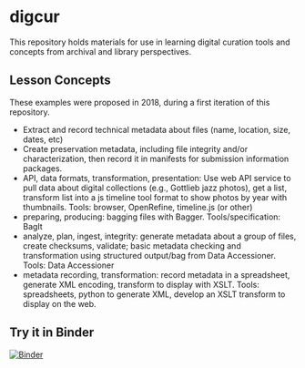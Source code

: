 # digcur

This repository holds materials for use in learning digital curation tools and concepts from archival and library perspectives.

## Lesson Concepts

These examples were proposed in 2018, during a first iteration of this repository.

* Extract and record technical metadata about files (name, location, size, dates, etc)
* Create preservation metadata, including file integrity and/or characterization, then record it in manifests for submission information packages.  
* API, data formats, transformation, presentation: Use web API service to pull data about digital collections (e.g., Gottlieb jazz photos), get a list, transform list into a js timeline tool format to show photos by year with thumbnails. Tools: browser, OpenRefine, timeline.js (or other)
* preparing, producing: bagging files with Bagger. Tools/specification: BagIt
* analyze, plan, ingest, integrity: generate metadata about a group of files, create checksums, validate; basic metadata checking and transformation using structured output/bag from Data Accessioner. Tools: Data Accessioner
* metadata recording, transformation: record metadata in a spreadsheet, generate XML encoding, transform to display with XSLT. Tools: spreadsheets, python to generate XML, develop an XSLT transform to display on the web.

## Try it in Binder

[![Binder](https://mybinder.org/badge_logo.svg)](https://mybinder.org/v2/gh/morskyjezek/digcur/main)
